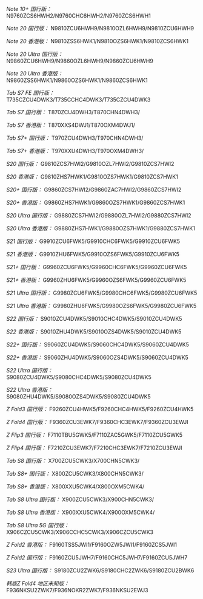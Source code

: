 *Note 10+ 国行版：*
N9760ZCS6HWH2/N9760CHC6HWH2/N9760ZCS6HWH1

*Note 20 国行版：*
N9810ZCU6HWH9/N9810OZL6HWH9/N9810ZCU6HWH9

*Note 20 香港版：*
N9810ZSS6HWK1/N9810OZS6HWK1/N9810ZCS6HWK1

*Note 20 Ultra 国行版：*
N9860ZCU6HWH9/N9860OZL6HWH9/N9860ZCU6HWH9

*Note 20 Ultra 香港版：*
N9860ZSS6HWK1/N9860OZS6HWK1/N9860ZCS6HWK1

*Tab S7 FE 国行版：*
T735CZCU4DWK3/T735CCHC4DWK3/T735CZCU4DWK3

*Tab S7 国行版：*
T870ZCU4DWH3/T870CHN4DWH3/

*Tab S7 香港版：*
T870XXS4DWJ1/T870OXM4DWJ1/

*Tab S7+ 国行版：*
T970ZCU4DWH3/T970CHN4DWH3/

*Tab S7+ 香港版：*
T970XXU4DWH3/T970OXM4DWH3/

*S20 国行版：*
G9810ZCS7HWI2/G9810OZL7HWI2/G9810ZCS7HWI2

*S20 香港版：*
G9810ZHS7HWK1/G9810OZS7HWK1/G9810ZCS7HWK1

*S20+ 国行版：*
G9860ZCS7HWI2/G9860ZAC7HWI2/G9860ZCS7HWI2

*S20+ 香港版：*
G9860ZHS7HWK1/G9860OZS7HWK1/G9860ZCS7HWK1

*S20 Ultra 国行版：*
G9880ZCS7HWI2/G9880OZL7HWI2/G9880ZCS7HWI2

*S20 Ultra 香港版：*
G9880ZHS7HWK1/G9880OZS7HWK1/G9880ZCS7HWK1

*S21 国行版：*
G9910ZCU6FWK5/G9910CHC6FWK5/G9910ZCU6FWK5

*S21 香港版：*
G9910ZHU6FWK5/G9910OZS6FWK5/G9910ZCU6FWK5

*S21+ 国行版：*
G9960ZCU6FWK5/G9960CHC6FWK5/G9960ZCU6FWK5

*S21+ 香港版：*
G9960ZHU6FWK5/G9960OZS6FWK5/G9960ZCU6FWK5

*S21 Ultra 国行版：*
G9980ZCU6FWK5/G9980CHC6FWK5/G9980ZCU6FWK5

*S21 Ultra 香港版：*
G9980ZHU6FWK5/G9980OZS6FWK5/G9980ZCU6FWK5

*S22 国行版：*
S9010ZCU4DWK5/S9010CHC4DWK5/S9010ZCU4DWK5

*S22 香港版：*
S9010ZHU4DWK5/S9010OZS4DWK5/S9010ZCU4DWK5

*S22+ 国行版：*
S9060ZCU4DWK5/S9060CHC4DWK5/S9060ZCU4DWK5

*S22+ 香港版：*
S9060ZHU4DWK5/S9060OZS4DWK5/S9060ZCU4DWK5

*S22 Ultra 国行版：*
S9080ZCU4DWK5/S9080CHC4DWK5/S9080ZCU4DWK5

*S22 Ultra 香港版：*
S9080ZHU4DWK5/S9080OZS4DWK5/S9080ZCU4DWK5

*Z Fold3 国行版：*
F9260ZCU4HWK5/F9260CHC4HWK5/F9260ZCU4HWK5

*Z Fold4 国行版：*
F9360ZCU3EWK7/F9360CHC3EWK7/F9360ZCU3EWJI

*Z Flip3 国行版：*
F7110TBU5GWK5/F7110ZAC5GWK5/F7110ZCU5GWK5

*Z Flip4 国行版：*
F7210ZCU3EWK7/F7210CHC3EWK7/F7210ZCU3EWJI

*Tab S8 国行版：*
X700ZCU5CWK3/X700CHN5CWK3/

*Tab S8+ 国行版：*
X800ZCU5CWK3/X800CHN5CWK3/

*Tab S8+ 香港版：*
X800XXU5CWK4/X800OXM5CWK4/

*Tab S8 Ultra 国行版：*
X900ZCU5CWK3/X900CHN5CWK3/

*Tab S8 Ultra 香港版：*
X900XXU5CWK4/X900OXM5CWK4/

*Tab S8 Ultra 5G 国行版：*
X906CZCU5CWK3/X906CCHC5CWK3/X906CZCU5CWK3

*Z Fold2 香港版：*
F9160TSS5JWI1/F9160OZW5JWI1/F9160ZCS5JWI1

*Z Fold2 国行版：*
F9160ZCU5JWH7/F9160CHC5JWH7/F9160ZCU5JWH7

*S23 Ultra 国行版：*
S9180ZCU2ZWK6/S9180CHC2ZWK6/S9180ZCU2BWK6

*韩版Z Fold4 地区未知版：*
F936NKSU2ZWK7/F936NOKR2ZWK7/F936NKSU2EWJ3

